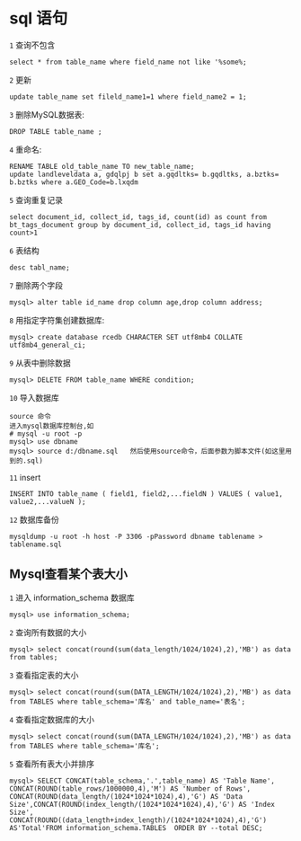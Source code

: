 # sql 语句

  `1` 查询不包含

    select * from table_name where field_name not like '%some%;

  `2` 更新

    update table_name set fileld_name1=1 where field_name2 = 1;

  `3` 删除MySQL数据表:

    DROP TABLE table_name ;

  `4` 重命名:

    RENAME TABLE old_table_name TO new_table_name;
    update landleveldata a, gdqlpj b set a.gqdltks= b.gqdltks, a.bztks= b.bztks where a.GEO_Code=b.lxqdm

  `5` 查询重复记录

    select document_id, collect_id, tags_id, count(id) as count from bt_tags_document group by document_id, collect_id, tags_id having count>1

  `6` 表结构

    desc tabl_name;

  `7` 删除两个字段

    mysql> alter table id_name drop column age,drop column address;

  `8` 用指定字符集创建数据库:

    mysql> create database rcedb CHARACTER SET utf8mb4 COLLATE utf8mb4_general_ci;

  `9` 从表中删除数据

    mysql> DELETE FROM table_name WHERE condition;

  `10` 导入数据库

    source 命令
    进入mysql数据库控制台,如
    # mysql -u root -p
    mysql> use dbname
    mysql> source d:/dbname.sql   然后使用source命令，后面参数为脚本文件(如这里用到的.sql)

  `11` insert

    INSERT INTO table_name ( field1, field2,...fieldN ) VALUES ( value1, value2,...valueN );

  `12` 数据库备份

    mysqldump -u root -h host -P 3306 -pPassword dbname tablename > tablename.sql


## Mysql查看某个表大小

  `1` 进入 information_schema 数据库

    mysql> use information_schema;
    
  `2` 查询所有数据的大小

    mysql> select concat(round(sum(data_length/1024/1024),2),'MB') as data from tables;

  `3` 查看指定表的大小

    mysql> select concat(round(sum(DATA_LENGTH/1024/1024),2),'MB') as data from TABLES where table_schema='库名' and table_name='表名';
    

  `4` 查看指定数据库的大小

    mysql> select concat(round(sum(DATA_LENGTH/1024/1024),2),'MB') as data from TABLES where table_schema='库名';

  `5` 查看所有表大小并排序

    mysql> SELECT CONCAT(table_schema,'.',table_name) AS 'Table Name', CONCAT(ROUND(table_rows/1000000,4),'M') AS 'Number of Rows', CONCAT(ROUND(data_length/(1024*1024*1024),4),'G') AS 'Data Size',CONCAT(ROUND(index_length/(1024*1024*1024),4),'G') AS 'Index Size', CONCAT(ROUND((data_length+index_length)/(1024*1024*1024),4),'G') AS'Total'FROM information_schema.TABLES  ORDER BY --total DESC;
    